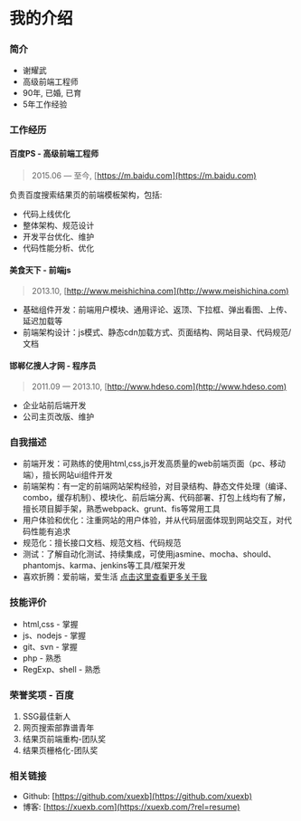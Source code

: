 # 我的介绍

### 简介

* 谢耀武
* 高级前端工程师
* 90年, 已婚, 已育
* 5年工作经验

### 工作经历

#### 百度PS - 高级前端工程师

> 2015.06 — 至今, [https://m.baidu.com](https://m.baidu.com)

负责百度搜索结果页的前端模板架构，包括:

* 代码上线优化
* 整体架构、规范设计
* 开发平台优化、维护
* 代码性能分析、优化

#### 美食天下 - 前端js

> 2013.10, [http://www.meishichina.com](http://www.meishichina.com)

* 基础组件开发：前端用户模块、通用评论、返顶、下拉框、弹出看图、上传、延迟加载等
* 前端架构设计：js模式、静态cdn加载方式、页面结构、网站目录、代码规范/文档

#### 邯郸亿搜人才网 - 程序员

> 2011.09 — 2013.10, [http://www.hdeso.com](http://www.hdeso.com)

* 企业站前后端开发
* 公司主页改版、维护

### 自我描述

* 前端开发：可熟练的使用html,css,js开发高质量的web前端页面（pc、移动端），擅长网站ui组件开发
* 前端架构：有一定的前端网站架构经验，对目录结构、静态文件处理（编译、combo，缓存机制）、模块化、前后端分离、代码部署、打包上线均有了解，擅长项目脚手架，熟悉webpack、grunt、fis等常用工具
* 用户体验和优化：注重网站的用户体验，并从代码层面体现到网站交互，对代码性能有追求
* 规范化：擅长接口文档、规范文档、代码规范
* 测试：了解自动化测试、持续集成，可使用jasmine、mocha、should、phantomjs、karma、jenkins等工具/框架开发
* 喜欢折腾：爱前端，爱生活 [点击这里查看更多关于我](https://xuexb.com/html/xiaowu.html)

### 技能评价

* html,css - 掌握
* js、nodejs - 掌握
* git、svn - 掌握
* php - 熟悉
* RegExp、shell - 熟悉

### 荣誉奖项 - 百度

1. SSG最佳新人
1. 网页搜索部靠谱青年
1. 结果页前端重构-团队奖
1. 结果页栅格化-团队奖

### 相关链接

* Github: [https://github.com/xuexb](https://github.com/xuexb)
* 博客: [https://xuexb.com](https://xuexb.com/?rel=resume)
